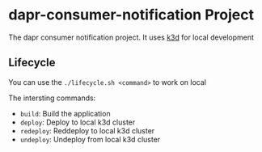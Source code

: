 # dapr-consumer-notification Project

The dapr consumer notification project.
It uses [k3d](https://k3d.io/) for local development

## Lifecycle

You can use the `./lifecycle.sh <command>` to work on local

The intersting commands:

- `build`: Build the application
- `deploy`: Deploy to local k3d cluster
- `redeploy`: Reddeploy to local k3d cluster
- `undeploy`: Undeploy from local k3d cluster
